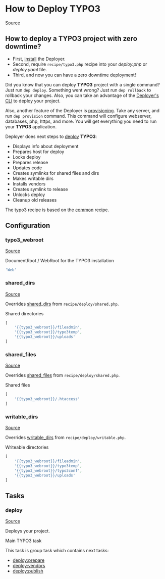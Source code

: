 <!-- DO NOT EDIT THIS FILE! -->
<!-- Instead edit recipe/typo3.php -->
<!-- Then run bin/docgen -->

# How to Deploy TYPO3

[Source](/recipe/typo3.php)

## How to deploy a TYPO3 project with zero downtime?

- First, [install](/docs/installation.md) the Deployer. 
- Second, require `recipe/typo3.php` recipe into your _deploy.php_ or _deploy.yaml_ file.
- Third, and now you can have a zero downtime deployment!

Did you know that you can deploy **TYPO3** project with a single command? Just run `dep deploy`.
Something went wrong? Just run `dep rollback` to rollback your changes.
Also, you can take an advantage of the [Deployer's CLI](/docs/cli.md) to deploy your project.

Also, another feature of the Deployer is [provisioning](/docs/recipe/provision.md). Take any server, and run `dep provision` command.
This command will configure webserver, databases, php, https, and more. 
You will get everything you need to run your **TYPO3** application.

Deployer does next steps to [deploy](#deploy) **TYPO3**:
* Displays info about deployment
* Prepares host for deploy
* Locks deploy
* Prepares release
* Updates code
* Creates symlinks for shared files and dirs
* Makes writable dirs
* Installs vendors
* Creates symlink to release
* Unlocks deploy
* Cleanup old releases


The typo3 recipe is based on the [common](/docs/recipe/common.md) recipe.

## Configuration
### typo3_webroot
[Source](https://github.com/deployphp/deployer/blob/master/recipe/typo3.php#L11)

DocumentRoot / WebRoot for the TYPO3 installation

```php title="Default value"
'Web'
```


### shared_dirs
[Source](https://github.com/deployphp/deployer/blob/master/recipe/typo3.php#L26)

Overrides [shared_dirs](/docs/recipe/deploy/shared.md#shared_dirs) from `recipe/deploy/shared.php`.

Shared directories

```php title="Default value"
[
    '{{typo3_webroot}}/fileadmin',
    '{{typo3_webroot}}/typo3temp',
    '{{typo3_webroot}}/uploads'
]
```


### shared_files
[Source](https://github.com/deployphp/deployer/blob/master/recipe/typo3.php#L35)

Overrides [shared_files](/docs/recipe/deploy/shared.md#shared_files) from `recipe/deploy/shared.php`.

Shared files

```php title="Default value"
[
    '{{typo3_webroot}}/.htaccess'
]
```


### writable_dirs
[Source](https://github.com/deployphp/deployer/blob/master/recipe/typo3.php#L42)

Overrides [writable_dirs](/docs/recipe/deploy/writable.md#writable_dirs) from `recipe/deploy/writable.php`.

Writeable directories

```php title="Default value"
[
    '{{typo3_webroot}}/fileadmin',
    '{{typo3_webroot}}/typo3temp',
    '{{typo3_webroot}}/typo3conf',
    '{{typo3_webroot}}/uploads'
]
```



## Tasks

### deploy
[Source](https://github.com/deployphp/deployer/blob/master/recipe/typo3.php#L17)

Deploys your project.

Main TYPO3 task


This task is group task which contains next tasks:
* [deploy:prepare](/docs/recipe/common.md#deployprepare)
* [deploy:vendors](/docs/recipe/deploy/vendors.md#deployvendors)
* [deploy:publish](/docs/recipe/common.md#deploypublish)


